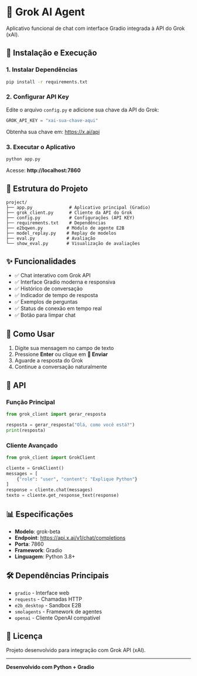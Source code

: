 # 🤖 Grok AI Agent

Aplicativo funcional de chat com interface Gradio integrada à API do Grok (xAI).

## 🚀 Instalação e Execução

### 1. Instalar Dependências
```bash
pip install -r requirements.txt
```

### 2. Configurar API Key
Edite o arquivo `config.py` e adicione sua chave da API do Grok:
```python
GROK_API_KEY = "xai-sua-chave-aqui"
```

Obtenha sua chave em: https://x.ai/api

### 3. Executar o Aplicativo
```bash
python app.py
```

Acesse: **http://localhost:7860**

## 📁 Estrutura do Projeto

```
project/
├── app.py              # Aplicativo principal (Gradio)
├── grok_client.py      # Cliente da API do Grok
├── config.py           # Configurações (API KEY)
├── requirements.txt    # Dependências
├── e2bqwen.py         # Módulo de agente E2B
├── model_replay.py    # Replay de modelos
├── eval.py            # Avaliação
└── show_eval.py       # Visualização de avaliações
```

## ✨ Funcionalidades

- ✅ Chat interativo com Grok API
- ✅ Interface Gradio moderna e responsiva
- ✅ Histórico de conversação
- ✅ Indicador de tempo de resposta
- ✅ Exemplos de perguntas
- ✅ Status de conexão em tempo real
- ✅ Botão para limpar chat

## 🎯 Como Usar

1. Digite sua mensagem no campo de texto
2. Pressione **Enter** ou clique em **🚀 Enviar**
3. Aguarde a resposta do Grok
4. Continue a conversação naturalmente

## 🔧 API

### Função Principal

```python
from grok_client import gerar_resposta

resposta = gerar_resposta("Olá, como você está?")
print(resposta)
```

### Cliente Avançado

```python
from grok_client import GrokClient

cliente = GrokClient()
messages = [
    {"role": "user", "content": "Explique Python"}
]
response = cliente.chat(messages)
texto = cliente.get_response_text(response)
```

## 📊 Especificações

- **Modelo**: grok-beta
- **Endpoint**: https://api.x.ai/v1/chat/completions
- **Porta**: 7860
- **Framework**: Gradio
- **Linguagem**: Python 3.8+

## 🛠️ Dependências Principais

- `gradio` - Interface web
- `requests` - Chamadas HTTP
- `e2b_desktop` - Sandbox E2B
- `smolagents` - Framework de agentes
- `openai` - Cliente OpenAI compatível

## 📝 Licença

Projeto desenvolvido para integração com Grok API (xAI).

---

**Desenvolvido com Python + Gradio**
